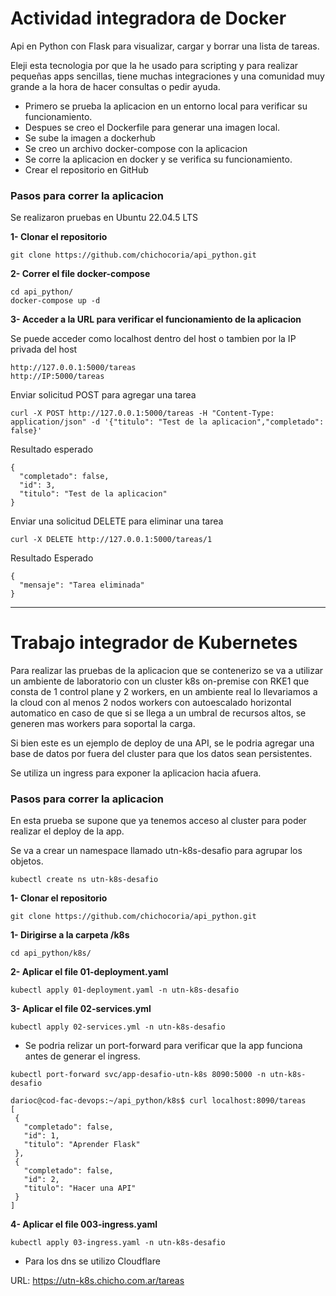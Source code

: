 # Actividad integradora de Docker
Api en Python con Flask para visualizar, cargar y borrar una lista de tareas.

Eleji esta tecnologia por que la he usado para scripting y para realizar pequeñas apps sencillas, tiene muchas integraciones  y una comunidad muy grande a la hora de hacer consultas o pedir ayuda.

* Primero se prueba la aplicacion en un entorno local para verificar su funcionamiento.
* Despues se creo el Dockerfile para generar una imagen local.
* Se sube la imagen a dockerhub
* Se creo un archivo docker-compose con la aplicacion
* Se corre la aplicacion en docker y se verifica su funcionamiento.
* Crear el repositorio en GitHub

### Pasos para correr la aplicacion
Se realizaron pruebas en  Ubuntu 22.04.5 LTS

**1- Clonar el repositorio**
```
git clone https://github.com/chichocoria/api_python.git
```

**2- Correr el file docker-compose**
```
cd api_python/
docker-compose up -d
```

**3- Acceder a la URL para verificar el funcionamiento de la aplicacion**

Se puede acceder como localhost dentro del host o tambien por la IP privada del host

```
http://127.0.0.1:5000/tareas
http://IP:5000/tareas
```

Enviar solicitud POST para agregar una tarea
```
curl -X POST http://127.0.0.1:5000/tareas -H "Content-Type: application/json" -d '{"titulo": "Test de la aplicacion","completado": false}'
```

Resultado esperado
```
{
  "completado": false,
  "id": 3,
  "titulo": "Test de la aplicacion"
}
```

Enviar una solicitud DELETE para eliminar una tarea
```
curl -X DELETE http://127.0.0.1:5000/tareas/1
```

Resultado Esperado
```
{
  "mensaje": "Tarea eliminada"
}
```


---

# Trabajo integrador de Kubernetes

Para realizar las pruebas de la aplicacion que se contenerizo se va a utilizar un ambiente de laboratorio con un cluster k8s on-premise con RKE1 que consta de 1 control plane y 2 workers, en un ambiente real lo llevariamos a la cloud con al menos 2 nodos workers con autoescalado horizontal automatico en caso de que si se llega a un umbral de recursos altos, se generen mas workers para soportal la carga.

Si bien este es un ejemplo de deploy de una API, se le podria agregar una base de datos por fuera del cluster para que los datos sean persistentes.

Se utiliza un ingress para exponer la aplicacion hacia afuera.

### Pasos para correr la aplicacion
En esta prueba se supone que ya tenemos acceso al cluster para poder realizar el deploy de la app. 

Se va a crear un namespace llamado utn-k8s-desafio para agrupar los objetos.

```
kubectl create ns utn-k8s-desafio
```

**1- Clonar el repositorio**
```
git clone https://github.com/chichocoria/api_python.git
```

**1- Dirigirse a la carpeta /k8s**
```
cd api_python/k8s/
```

**2- Aplicar el file 01-deployment.yaml**
```
kubectl apply 01-deployment.yaml -n utn-k8s-desafio
```

**3- Aplicar el file 02-services.yml**
```
kubectl apply 02-services.yml -n utn-k8s-desafio
```

* Se podria relizar un port-forward para verificar que la app funciona antes de generar el ingress.
```
kubectl port-forward svc/app-desafio-utn-k8s 8090:5000 -n utn-k8s-desafio
 ```

 ```
darioc@cod-fac-devops:~/api_python/k8s$ curl localhost:8090/tareas
[
  {
    "completado": false,
    "id": 1,
    "titulo": "Aprender Flask"
  },
  {
    "completado": false,
    "id": 2,
    "titulo": "Hacer una API"
  }
]
 ```

**4- Aplicar el file 003-ingress.yaml**
```
kubectl apply 03-ingress.yaml -n utn-k8s-desafio
```

* Para los dns se utilizo Cloudflare

URL: https://utn-k8s.chicho.com.ar/tareas